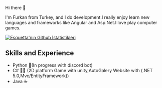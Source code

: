 Hi there  👋


I'm Furkan from Turkey, and I do  development.I really enjoy learn new languages and  frameworks like Angular and
Asp.Net.I love play computer games.

[![Esquetta'nın Github İstatistikleri](https://github-readme-stats.vercel.app/api?username=Esquetta)](https://github.com/anuraghazra/github-readme-stats)

## Skills and Experience

* Python 🐍(In progress  with discord bot)
* C# 👨‍💻 (2D platform Game with unity,AutoGalery Website with (.NET 5.0,Mvc/EntityFramework))
* Java ☕

